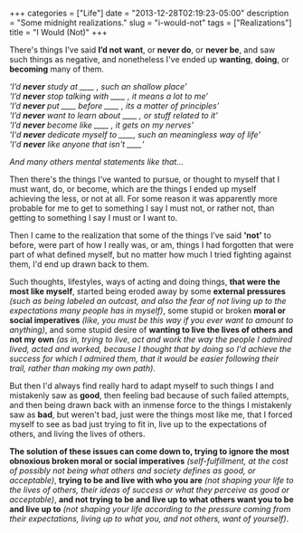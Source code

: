 +++
categories = ["Life"]
date = "2013-12-28T02:19:23-05:00"
description = "Some midnight realizations."
slug = "i-would-not"
tags = ["Realizations"]
title = "I Would (Not)"
+++

There's things I’ve said **I’d not want**, or **never do**, or **never be**, and saw such things as negative, and nonetheless I've ended up **wanting**, **doing**, or **becoming** many of them.

*‘I’d **never** study at ____ , such an shallow place’*  
*'I’d **never** stop talking with ____ , it means a lot to me’*  
*'I’d **never** put ____ before ____ , its a matter of principles’*  
*'I’d **never** want to learn about ____ , or stuff related to it’*  
*'I’d **never** become like ____ , it gets on my nerves'*  
*'I'd **never** dedicate myself to ____, such an meaningless way of life'*  
*'I'd **never** like anyone that isn't ____'*

*And many others mental statements like that...*  

Then there's the things I’ve wanted to pursue, or thought to myself that I must want, do, or become, which are the things I ended up myself achieving the less, or not at all. For some reason it was apparently more probable for me to get to something I say I must not, or rather not, than getting to something I say I must or I want to.

Then I came to the realization that some of the things I’ve said **'not’** to before, were part of how I really was, or am, things I had forgotten that were part of what defined myself, but no matter how much I tried fighting against them, I'd end up drawn back to them.

Such thoughts, lifestyles, ways of acting and doing things, **that were the most like myself**, started being eroded away by some **external pressures** *(such as being labeled an outcast, and also the fear of not living up to the expectations many people has in myself)*, some stupid or broken **moral or social imperatives** *(like, you must be this way if you ever want to amount to anything)*, and some stupid desire of **wanting to live the lives of others and not my own** *(as in, trying to live, act and work the way the people I admired lived, acted and worked, because I thought that by doing so I'd achieve the success for which I admired them, that it would be easier following their trail, rather than making my own path)*.

But then I'd always find really hard to adapt myself to such things I and mistakenly saw as **good**, then feeling bad because of such failed attempts, and then being drawn back with an inmense force to the things I mistakenly saw as **bad**, but weren't bad, just were the things most like me, that I forced myself to see as bad just trying to fit in, live up to the expectations of others, and living the lives of others.

**The solution of these issues can come down to, trying to ignore the most obnoxious broken moral or social imperatives** *(self-fulfillment, at the cost of possibly not being what others and society defines as good, or acceptable)*, **trying to be and live with who you are** *(not shaping your life to the lives of others, their ideas of success or what they perceive as good or acceptable)*, **and not trying to be and live up to what others want you to be and live up to** *(not shaping your life according to the pressure coming from their expectations, living up to what you, and not others, want of yourself)*.